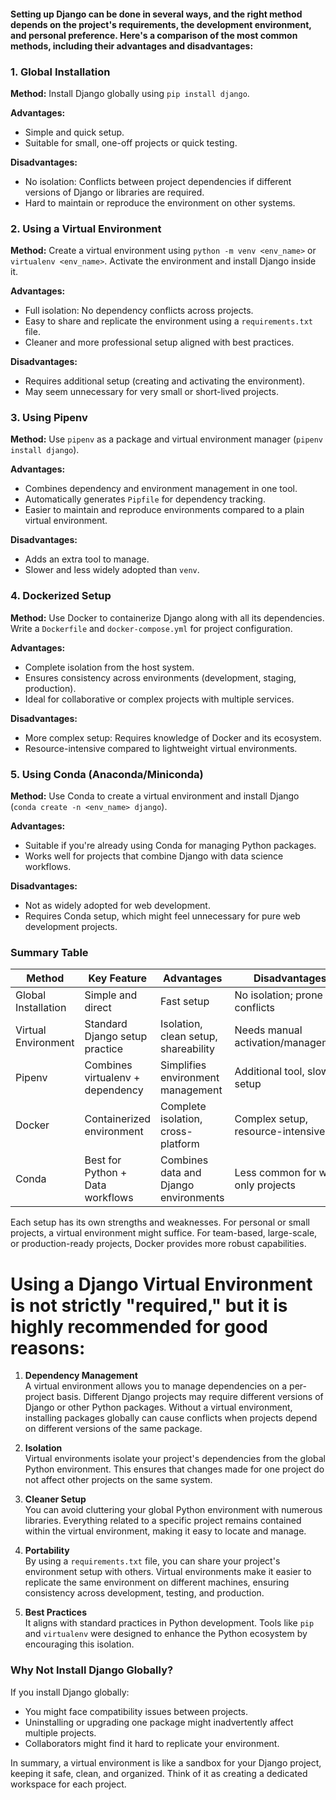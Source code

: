 #### Setting up Django can be done in several ways, and the right method depends on the project's requirements, the development environment, and personal preference. Here's a comparison of the most common methods, including their advantages and disadvantages:

### 1. Global Installation  
**Method:** Install Django globally using `pip install django`.

**Advantages:**
- Simple and quick setup.
- Suitable for small, one-off projects or quick testing.

**Disadvantages:**
- No isolation: Conflicts between project dependencies if different versions of Django or libraries are required.
- Hard to maintain or reproduce the environment on other systems.

### 2. Using a Virtual Environment  
**Method:** Create a virtual environment using `python -m venv <env_name>` or `virtualenv <env_name>`. Activate the environment and install Django inside it.

**Advantages:**
- Full isolation: No dependency conflicts across projects.
- Easy to share and replicate the environment using a `requirements.txt` file.
- Cleaner and more professional setup aligned with best practices.

**Disadvantages:**
- Requires additional setup (creating and activating the environment).
- May seem unnecessary for very small or short-lived projects.

### 3. Using Pipenv  
**Method:** Use `pipenv` as a package and virtual environment manager (`pipenv install django`).

**Advantages:**
- Combines dependency and environment management in one tool.
- Automatically generates `Pipfile` for dependency tracking.
- Easier to maintain and reproduce environments compared to a plain virtual environment.

**Disadvantages:**
- Adds an extra tool to manage.
- Slower and less widely adopted than `venv`.

### 4. Dockerized Setup  
**Method:** Use Docker to containerize Django along with all its dependencies. Write a `Dockerfile` and `docker-compose.yml` for project configuration.

**Advantages:**
- Complete isolation from the host system.
- Ensures consistency across environments (development, staging, production).
- Ideal for collaborative or complex projects with multiple services.

**Disadvantages:**
- More complex setup: Requires knowledge of Docker and its ecosystem.
- Resource-intensive compared to lightweight virtual environments.

### 5. Using Conda (Anaconda/Miniconda)  
**Method:** Use Conda to create a virtual environment and install Django (`conda create -n <env_name> django`).

**Advantages:**
- Suitable if you're already using Conda for managing Python packages.
- Works well for projects that combine Django with data science workflows.

**Disadvantages:**
- Not as widely adopted for web development.
- Requires Conda setup, which might feel unnecessary for pure web development projects.

### Summary Table  
| Method               | Key Feature                           | Advantages                                      | Disadvantages                                      |
|---------------------|--------------------------------|------------------------------------------------|------------------------------------------------|
| Global Installation | Simple and direct             | Fast setup                                     | No isolation; prone to conflicts                |
| Virtual Environment | Standard Django setup practice | Isolation, clean setup, shareability           | Needs manual activation/management              |
| Pipenv              | Combines virtualenv + dependency | Simplifies environment management              | Additional tool, slower setup                   |
| Docker              | Containerized environment       | Complete isolation, cross-platform             | Complex setup, resource-intensive               |
| Conda               | Best for Python + Data workflows | Combines data and Django environments          | Less common for web-only projects               |

Each setup has its own strengths and weaknesses. For personal or small projects, a virtual environment might suffice. For team-based, large-scale, or production-ready projects, Docker provides more robust capabilities.


# Using a Django Virtual Environment is not strictly "required," but it is highly recommended for good reasons:

1. **Dependency Management**  
A virtual environment allows you to manage dependencies on a per-project basis. Different Django projects may require different versions of Django or other Python packages. Without a virtual environment, installing packages globally can cause conflicts when projects depend on different versions of the same package.

2. **Isolation**  
Virtual environments isolate your project's dependencies from the global Python environment. This ensures that changes made for one project do not affect other projects on the same system.

3. **Cleaner Setup**  
You can avoid cluttering your global Python environment with numerous libraries. Everything related to a specific project remains contained within the virtual environment, making it easy to locate and manage.

4. **Portability**  
By using a `requirements.txt` file, you can share your project's environment setup with others. Virtual environments make it easier to replicate the same environment on different machines, ensuring consistency across development, testing, and production.

5. **Best Practices**  
It aligns with standard practices in Python development. Tools like `pip` and `virtualenv` were designed to enhance the Python ecosystem by encouraging this isolation.

### Why Not Install Django Globally?  
If you install Django globally:
- You might face compatibility issues between projects.
- Uninstalling or upgrading one package might inadvertently affect multiple projects.
- Collaborators might find it hard to replicate your environment.

In summary, a virtual environment is like a sandbox for your Django project, keeping it safe, clean, and organized. Think of it as creating a dedicated workspace for each project.
